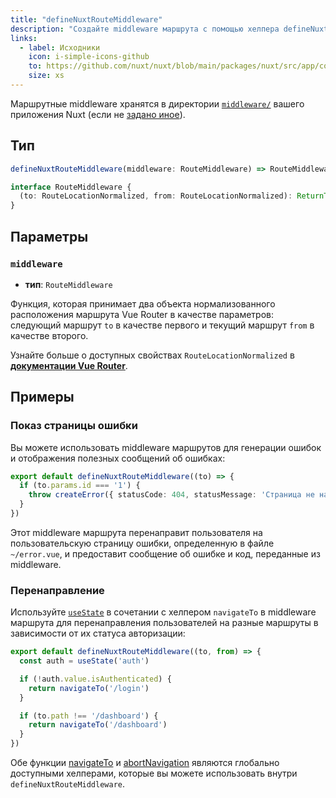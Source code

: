 ```yaml
---
title: "defineNuxtRouteMiddleware"
description: "Создайте middleware маршрута с помощью хелпера defineNuxtRouteMiddleware и присвойте ему имя."
links:
  - label: Исходники
    icon: i-simple-icons-github
    to: https://github.com/nuxt/nuxt/blob/main/packages/nuxt/src/app/composables/router.ts
    size: xs
---
```


Маршрутные middleware хранятся в директории [`middleware/`](/docs/guide/directory-structure/middleware) вашего приложения Nuxt (если не [задано иное](/docs/api/nuxt-config#middleware)).

## Тип

```ts
defineNuxtRouteMiddleware(middleware: RouteMiddleware) => RouteMiddleware

interface RouteMiddleware {
  (to: RouteLocationNormalized, from: RouteLocationNormalized): ReturnType<NavigationGuard>
}
```

## Параметры

### `middleware`

- **тип**: `RouteMiddleware`

Функция, которая принимает два объекта нормализованного расположения маршрута Vue Router в качестве параметров: следующий маршрут `to` в качестве первого и текущий маршрут `from` в качестве второго.

Узнайте больше о доступных свойствах `RouteLocationNormalized` в **[документации Vue Router](https://router.vuejs.org/api/#RouteLocationNormalized)**.

## Примеры

### Показ страницы ошибки

Вы можете использовать middleware маршрутов для генерации ошибок и отображения полезных сообщений об ошибках:

```ts [middleware/error.ts]
export default defineNuxtRouteMiddleware((to) => {
  if (to.params.id === '1') {
    throw createError({ statusCode: 404, statusMessage: 'Страница не найдена' })
  }
})
```

Этот middleware маршрута перенаправит пользователя на пользовательскую страницу ошибки, определенную в файле `~/error.vue`, и предоставит сообщение об ошибке и код, переданные из middleware.

### Перенаправление

Используйте [`useState`](/docs/api/composables/use-state) в сочетании с хелпером `navigateTo` в middleware маршрута для перенаправления пользователей на разные маршруты в зависимости от их статуса авторизации:

```ts [middleware/auth.ts]
export default defineNuxtRouteMiddleware((to, from) => {
  const auth = useState('auth')

  if (!auth.value.isAuthenticated) {
    return navigateTo('/login')
  }

  if (to.path !== '/dashboard') {
    return navigateTo('/dashboard')
  }
})
```

Обе функции [navigateTo](/docs/api/utils/navigate-to) и [abortNavigation](/docs/api/utils/abort-navigation) являются глобально доступными хелперами, которые вы можете использовать внутри `defineNuxtRouteMiddleware`.
